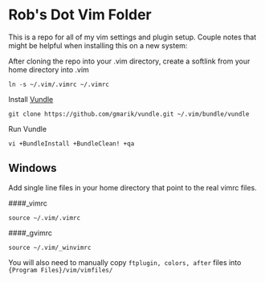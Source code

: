 # Rob's Dot Vim Folder

This is a repo for all of my vim settings and plugin setup. Couple notes that might be helpful when installing this on a new system:

After cloning the repo into your .vim directory, create a softlink from your home directory into .vim
```
ln -s ~/.vim/.vimrc ~/.vimrc
```

Install [Vundle](https://github.com/gmarik/vundle)
```
git clone https://github.com/gmarik/vundle.git ~/.vim/bundle/vundle
```

Run Vundle
```
vi +BundleInstall +BundleClean! +qa
```

## Windows

Add single line files in your home directory that point to the real vimrc files.

####_vimrc
```
source ~/.vim/.vimrc
```
####_gvimrc
```
source ~/.vim/_winvimrc
```

You will also need to manually copy `ftplugin, colors, after` files into `{Program Files}/vim/vimfiles/`
